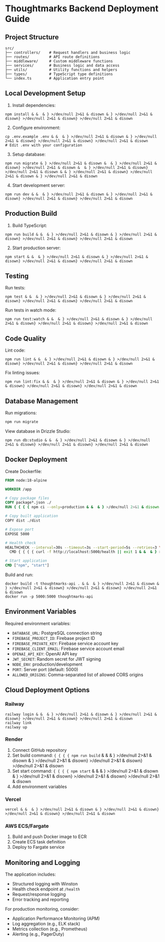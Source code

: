 # Thoughtmarks Backend Deployment Guide

## Project Structure

```
src/
├── controllers/    # Request handlers and business logic
├── routes/         # API route definitions
├── middleware/     # Custom middleware functions
├── services/       # Business logic and data access
├── utils/          # Utility functions and helpers
├── types/          # TypeScript type definitions
└── index.ts        # Application entry point
```

## Local Development Setup

1. Install dependencies:
```{ { { { bash
npm install & &  & } >/dev/null 2>&1 & disown & } >/dev/null 2>&1 & disown} >/dev/null 2>&1 & disown} >/dev/null 2>&1 & disown
```

2. Configure environment:
```{ { { { bash
cp .env.example .env & &  & } >/dev/null 2>&1 & disown & } >/dev/null 2>&1 & disown} >/dev/null 2>&1 & disown} >/dev/null 2>&1 & disown
# Edit .env with your configuration
```

3. Setup database:
```{ { { { { { { { bash
npm run migrate & } >/dev/null 2>&1 & disown &  & } >/dev/null 2>&1 & disown} >/dev/null 2>&1 & disown &  & } >/dev/null 2>&1 & disown} >/dev/null 2>&1 & disown & & } >/dev/null 2>&1 & disown} >/dev/null 2>&1 & disown & } >/dev/null 2>&1 & disown
```

4. Start development server:
```{ { { { bash
npm run dev & &  & } >/dev/null 2>&1 & disown & } >/dev/null 2>&1 & disown} >/dev/null 2>&1 & disown} >/dev/null 2>&1 & disown
```

## Production Build

1. Build TypeScript:
```{ { { { bash
npm run build & &  & } >/dev/null 2>&1 & disown & } >/dev/null 2>&1 & disown} >/dev/null 2>&1 & disown} >/dev/null 2>&1 & disown
```

2. Start production server:
```{ { { { bash
npm start & &  & } >/dev/null 2>&1 & disown & } >/dev/null 2>&1 & disown} >/dev/null 2>&1 & disown} >/dev/null 2>&1 & disown
```

## Testing

Run tests:
```{ { { { bash
npm test & &  & } >/dev/null 2>&1 & disown & } >/dev/null 2>&1 & disown} >/dev/null 2>&1 & disown} >/dev/null 2>&1 & disown
```

Run tests in watch mode:
```{ { { { bash
npm run test:watch & &  & } >/dev/null 2>&1 & disown & } >/dev/null 2>&1 & disown} >/dev/null 2>&1 & disown} >/dev/null 2>&1 & disown
```

## Code Quality

Lint code:
```{ { { { bash
npm run lint & &  & } >/dev/null 2>&1 & disown & } >/dev/null 2>&1 & disown} >/dev/null 2>&1 & disown} >/dev/null 2>&1 & disown
```

Fix linting issues:
```{ { { { bash
npm run lint:fix & &  & } >/dev/null 2>&1 & disown & } >/dev/null 2>&1 & disown} >/dev/null 2>&1 & disown} >/dev/null 2>&1 & disown
```

## Database Management

Run migrations:
```bash
npm run migrate
```

View database in Drizzle Studio:
```{ { { { bash
npm run db:studio & &  & } >/dev/null 2>&1 & disown & } >/dev/null 2>&1 & disown} >/dev/null 2>&1 & disown} >/dev/null 2>&1 & disown
```

## Docker Deployment

Create Dockerfile:
```dockerfile
FROM node:18-alpine

WORKDIR /app

# Copy package files
COPY package*.json ./
RUN { { { { npm ci --only=production & &  & } >/dev/null 2>&1 & disown & } >/dev/null 2>&1 & disown} >/dev/null 2>&1 & disown} >/dev/null 2>&1 & disown

# Copy built application
COPY dist ./dist

# Expose port
EXPOSE 5000

# Health check
HEALTHCHECK --interval=30s --timeout=3s --start-period=5s --retries=3 \
  CMD { { { { curl -f http://localhost:5000/health || exit 1 & &  & } >/dev/null 2>&1 & disown & } >/dev/null 2>&1 & disown} >/dev/null 2>&1 & disown} >/dev/null 2>&1 & disown

# Start application
CMD ["npm", "start"]
```

Build and run:
```{ { { { bash
docker build -t thoughtmarks-api . & &  & } >/dev/null 2>&1 & disown & } >/dev/null 2>&1 & disown} >/dev/null 2>&1 & disown} >/dev/null 2>&1 & disown
docker run -p 5000:5000 thoughtmarks-api
```

## Environment Variables

Required environment variables:

- `DATABASE_URL`: PostgreSQL connection string
- `FIREBASE_PROJECT_ID`: Firebase project ID
- `FIREBASE_PRIVATE_KEY`: Firebase service account key
- `FIREBASE_CLIENT_EMAIL`: Firebase service account email
- `OPENAI_API_KEY`: OpenAI API key
- `JWT_SECRET`: Random secret for JWT signing
- `NODE_ENV`: production/development
- `PORT`: Server port (default: 5000)
- `ALLOWED_ORIGINS`: Comma-separated list of allowed CORS origins

## Cloud Deployment Options

### Railway
```{ { { { bash
railway login & &  & } >/dev/null 2>&1 & disown & } >/dev/null 2>&1 & disown} >/dev/null 2>&1 & disown} >/dev/null 2>&1 & disown
railway link
railway up
```

### Render
1. Connect GitHub repository
2. Set build command: `{ { { { npm run build` & &  & } >/dev/null 2>&1 & disown & } >/dev/null 2>&1 & disown} >/dev/null 2>&1 & disown} >/dev/null 2>&1 & disown
3. Set start command: `{ { { { npm start` & &  & } >/dev/null 2>&1 & disown & } >/dev/null 2>&1 & disown} >/dev/null 2>&1 & disown} >/dev/null 2>&1 & disown
4. Add environment variables

### Vercel
```{ { { { bash
vercel & &  & } >/dev/null 2>&1 & disown & } >/dev/null 2>&1 & disown} >/dev/null 2>&1 & disown} >/dev/null 2>&1 & disown
```

### AWS ECS/Fargate
1. Build and push Docker image to ECR
2. Create ECS task definition
3. Deploy to Fargate service

## Monitoring and Logging

The application includes:
- Structured logging with Winston
- Health check endpoint at `/health`
- Request/response logging
- Error tracking and reporting

For production monitoring, consider:
- Application Performance Monitoring (APM)
- Log aggregation (e.g., ELK stack)
- Metrics collection (e.g., Prometheus)
- Alerting (e.g., PagerDuty)
